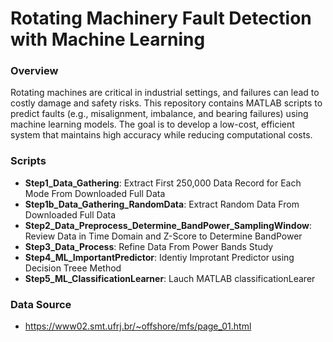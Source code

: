 # Rotating Machinery Fault Detection with Machine Learning

### Overview

Rotating machines are critical in industrial settings, and failures can lead to costly damage and safety risks. This repository contains MATLAB scripts to predict faults (e.g., misalignment, imbalance, and bearing failures) using machine learning models. The goal is to develop a low-cost, efficient system that maintains high accuracy while reducing computational costs.

### Scripts

- **Step1_Data_Gathering**: Extract First 250,000 Data Record for Each Mode From Downloaded Full Data
- **Step1b_Data_Gathering_RandomData**: Extract Random Data From Downloaded Full Data
- **Step2_Data_Preprocess_Determine_BandPower_SamplingWindow**: Review Data in Time Domain and Z-Score to Determine BandPower 
- **Step3_Data_Process**: Refine Data From Power Bands Study
- **Step4_ML_ImportantPredictor**: Identiy Improtant Predictor using Decision Treee Method
- **Step5_ML_ClassificationLearner**: Lauch MATLAB classificationLearer

### Data Source
- https://www02.smt.ufrj.br/~offshore/mfs/page_01.html





